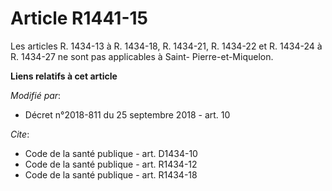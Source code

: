 # Article R1441-15

Les articles R. 1434-13 à R. 1434-18, R. 1434-21, R. 1434-22 et R. 1434-24 à R. 1434-27 ne sont pas applicables à Saint-
Pierre-et-Miquelon.

**Liens relatifs à cet article**

_Modifié par_:

  - Décret n°2018-811 du 25 septembre 2018 - art. 10

_Cite_:

  - Code de la santé publique - art. D1434-10
  - Code de la santé publique - art. R1434-12
  - Code de la santé publique - art. R1434-18
